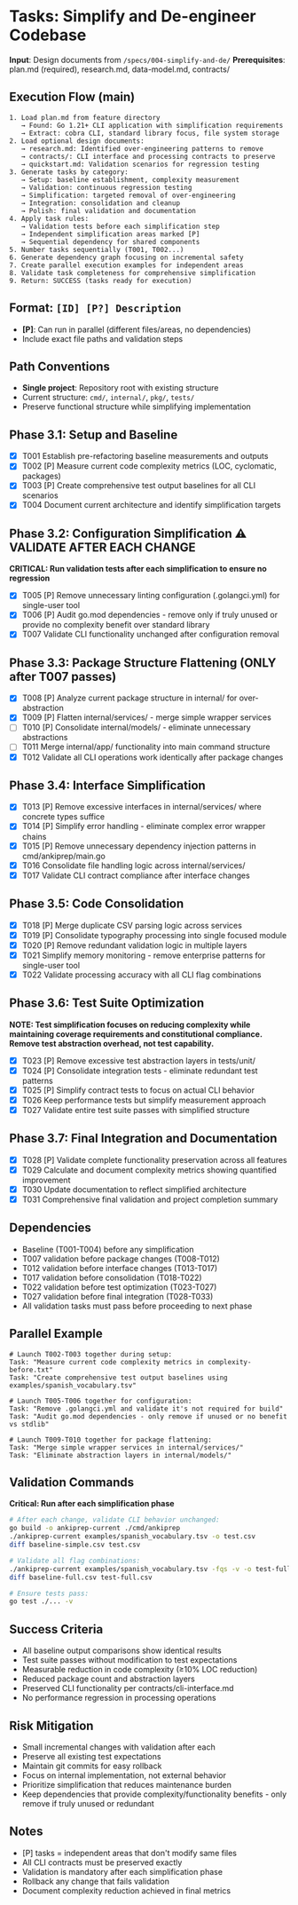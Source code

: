 # Tasks: Simplify and De-engineer Codebase

**Input**: Design documents from `/specs/004-simplify-and-de/`
**Prerequisites**: plan.md (required), research.md, data-model.md, contracts/

## Execution Flow (main)
```
1. Load plan.md from feature directory
   → Found: Go 1.21+ CLI application with simplification requirements
   → Extract: cobra CLI, standard library focus, file system storage
2. Load optional design documents:
   → research.md: Identified over-engineering patterns to remove
   → contracts/: CLI interface and processing contracts to preserve
   → quickstart.md: Validation scenarios for regression testing
3. Generate tasks by category:
   → Setup: baseline establishment, complexity measurement
   → Validation: continuous regression testing
   → Simplification: targeted removal of over-engineering
   → Integration: consolidation and cleanup
   → Polish: final validation and documentation
4. Apply task rules:
   → Validation tests before each simplification step
   → Independent simplification areas marked [P]
   → Sequential dependency for shared components
5. Number tasks sequentially (T001, T002...)
6. Generate dependency graph focusing on incremental safety
7. Create parallel execution examples for independent areas
8. Validate task completeness for comprehensive simplification
9. Return: SUCCESS (tasks ready for execution)
```

## Format: `[ID] [P?] Description`
- **[P]**: Can run in parallel (different files/areas, no dependencies)
- Include exact file paths and validation steps

## Path Conventions
- **Single project**: Repository root with existing structure
- Current structure: `cmd/`, `internal/`, `pkg/`, `tests/`
- Preserve functional structure while simplifying implementation

## Phase 3.1: Setup and Baseline
- [x] T001 Establish pre-refactoring baseline measurements and outputs
- [x] T002 [P] Measure current code complexity metrics (LOC, cyclomatic, packages)
- [x] T003 [P] Create comprehensive test output baselines for all CLI scenarios
- [x] T004 Document current architecture and identify simplification targets

## Phase 3.2: Configuration Simplification ⚠️ VALIDATE AFTER EACH CHANGE
**CRITICAL: Run validation tests after each simplification to ensure no regression**
- [x] T005 [P] Remove unnecessary linting configuration (.golangci.yml) for single-user tool
- [x] T006 [P] Audit go.mod dependencies - remove only if truly unused or provide no complexity benefit over standard library
- [x] T007 Validate CLI functionality unchanged after configuration removal

## Phase 3.3: Package Structure Flattening (ONLY after T007 passes)
- [x] T008 [P] Analyze current package structure in internal/ for over-abstraction
- [x] T009 [P] Flatten internal/services/ - merge simple wrapper services
- [ ] T010 [P] Consolidate internal/models/ - eliminate unnecessary abstractions
- [ ] T011 Merge internal/app/ functionality into main command structure
- [x] T012 Validate all CLI operations work identically after package changes

## Phase 3.4: Interface Simplification
- [x] T013 [P] Remove excessive interfaces in internal/services/ where concrete types suffice
- [x] T014 [P] Simplify error handling - eliminate complex error wrapper chains
- [x] T015 [P] Remove unnecessary dependency injection patterns in cmd/ankiprep/main.go
- [x] T016 Consolidate file handling logic across internal/services/
- [x] T017 Validate CLI contract compliance after interface changes

## Phase 3.5: Code Consolidation
- [x] T018 [P] Merge duplicate CSV parsing logic across services
- [x] T019 [P] Consolidate typography processing into single focused module
- [x] T020 [P] Remove redundant validation logic in multiple layers
- [x] T021 Simplify memory monitoring - remove enterprise patterns for single-user tool
- [x] T022 Validate processing accuracy with all CLI flag combinations

## Phase 3.6: Test Suite Optimization
**NOTE: Test simplification focuses on reducing complexity while maintaining coverage requirements and constitutional compliance. Remove test abstraction overhead, not test capability.**
- [x] T023 [P] Remove excessive test abstraction layers in tests/unit/
- [x] T024 [P] Consolidate integration tests - eliminate redundant test patterns
- [x] T025 [P] Simplify contract tests to focus on actual CLI behavior
- [x] T026 Keep performance tests but simplify measurement approach
- [x] T027 Validate entire test suite passes with simplified structure

## Phase 3.7: Final Integration and Documentation

- [x] T028 [P] Validate complete functionality preservation across all features
- [x] T029 Calculate and document complexity metrics showing quantified improvement
- [x] T030 Update documentation to reflect simplified architecture
- [x] T031 Comprehensive final validation and project completion summary

## Dependencies
- Baseline (T001-T004) before any simplification
- T007 validation before package changes (T008-T012)
- T012 validation before interface changes (T013-T017)  
- T017 validation before consolidation (T018-T022)
- T022 validation before test optimization (T023-T027)
- T027 validation before final integration (T028-T033)
- All validation tasks must pass before proceeding to next phase

## Parallel Example
```
# Launch T002-T003 together during setup:
Task: "Measure current code complexity metrics in complexity-before.txt"
Task: "Create comprehensive test output baselines using examples/spanish_vocabulary.tsv"

# Launch T005-T006 together for configuration:
Task: "Remove .golangci.yml and validate it's not required for build"
Task: "Audit go.mod dependencies - only remove if unused or no benefit vs stdlib"

# Launch T009-T010 together for package flattening:
Task: "Merge simple wrapper services in internal/services/"
Task: "Eliminate abstraction layers in internal/models/"
```

## Validation Commands
**Critical: Run after each simplification phase**
```bash
# After each change, validate CLI behavior unchanged:
go build -o ankiprep-current ./cmd/ankiprep
./ankiprep-current examples/spanish_vocabulary.tsv -o test.csv
diff baseline-simple.csv test.csv

# Validate all flag combinations:
./ankiprep-current examples/spanish_vocabulary.tsv -fqs -v -o test-full.csv  
diff baseline-full.csv test-full.csv

# Ensure tests pass:
go test ./... -v
```

## Success Criteria
- All baseline output comparisons show identical results
- Test suite passes without modification to test expectations
- Measurable reduction in code complexity (≥10% LOC reduction)
- Reduced package count and abstraction layers
- Preserved CLI functionality per contracts/cli-interface.md
- No performance regression in processing operations

## Risk Mitigation
- Small incremental changes with validation after each
- Preserve all existing test expectations
- Maintain git commits for easy rollback
- Focus on internal implementation, not external behavior
- Prioritize simplification that reduces maintenance burden
- Keep dependencies that provide complexity/functionality benefits - only remove if truly unused or redundant

## Notes
- [P] tasks = independent areas that don't modify same files
- All CLI contracts must be preserved exactly
- Validation is mandatory after each simplification phase
- Rollback any change that fails validation
- Document complexity reduction achieved in final metrics